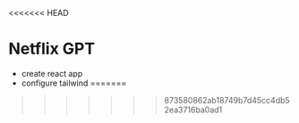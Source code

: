 <<<<<<< HEAD
# Netflix GPT

- create react app
- configure tailwind
=======

>>>>>>> 873580862ab18749b7d45cc4db52ea3716ba0ad1
